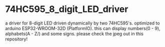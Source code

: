 # 74HC595_8_digit_LED_driver
a driver for 8-digit LED driven dynamically by two 74HC595's.  optimized to arduino ESP32-WROOM-32D (PlatformIO).
this can display numbers(0 - 9), alphabets(A - Z/) and some signs.
please check the jpeg out in this repository!
